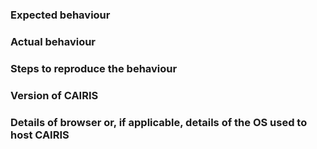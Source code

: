 ### Expected behaviour


### Actual behaviour


### Steps to reproduce the behaviour


### Version of CAIRIS


### Details of browser or, if applicable, details of the OS used to host CAIRIS


